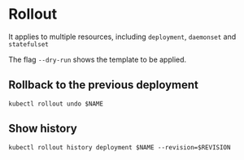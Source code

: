 # Rollout

It applies to multiple resources, including `deployment`, `daemonset` and `statefulset`

The flag `--dry-run` shows the template to be applied.

## Rollback to the previous deployment

```shell
kubectl rollout undo $NAME
```  

## Show history
```shell
kubectl rollout history deployment $NAME --revision=$REVISION
```
